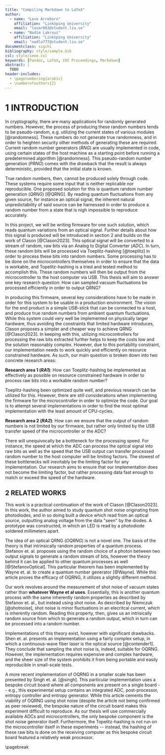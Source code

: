 ```yaml
---
title: "Compiling Markdown to LaTeX"
author:
  - name: "Love Arreborn"
    affiliation: "Linköping University"
    email: "lovar063@student.liu.se"
  - name: "Nadim Lakrouz"
    affiliation: "Linköping University"
    email: "nadla777@student.liu.se"
documentclass: sigchi
bibliography: style/sample.bib
csl: style/ieee.csl
keywords: [Pandoc, LaTeX, CHI Proceedings, Markdown]
abstract: |
  TODO
header-includes:
  - \pagenumbering{arabic}
  - \numberofauthors{2}
---
```


# 1 INTRODUCTION

In cryptography, there are many applications for randomly generated numbers.
However, the process of producing these random numbers tends to be
pseudo-random, e.g. utilizing the current states of various modules
[@randomness]. These numbers do not generate true randomness, and in order to
heighten security other methods of generating these are required. Current random
number generators (_RNG_) are usually implemented in code, using certain states
of the host machine as a starting point before running a predetermined algorithm
[@randomness]. This pseudo-random number generation (_PRNG_) comes with the
drawback that the result is always deterministic, provided that the initial
state is known.

True random numbers, then, cannot be produced solely through code. These systems
require some input that is neither replicable nor reproducible. One proposed
solution for this is quantum random number generation (_QRNG_) [@QRNG]. By
reading quantum fluctuations from any given source, for instance an optical
signal, the inherent natural unpredictability of said source can be harnessed in
order to produce a random number from a state that is nigh impossible to
reproduce accurately.

In this project, we will be writing firmware for one such solution, which reads
quantum variations from an optical signal. Further details about how this signal
is produced will be introduced in section 2 and builds on the work of Clason
[@Clason2023]. This optical signal will be converted to a stream of random, raw
bits via an Analog to Digital Converter (_ADC_). In turn, these random bits will
be processed via Toeplitz-hashing [@toeplitz] in order to process these bits
into random numbers. Some processing has to be done on the microcontrollers
themselves in order to ensure that the data is workable, and Topelitz-hashing is
a tried and tested method to accomplish this. These random numbers will then be
output from the microcontroller to the host computer via USB. This thesis will
aim to answer one key research question: How can sampled vacuum fluctuations be
processed efficiently in order to output QRNG?

In producing this firmware, several key considerations have to be made in order
for this system to be usable in a production environment. The vision for the end
product is a simple USB-stick that can be connected to a host, and produce true
random numbers from ambient quantum fluctuations. While this system could very
well be implemented on physically larger hardware, thus avoiding the constraints
that limited hardware introduces, Clason proposes a simpler and cheaper way to
achieve QRNG [@Clason2023]. In keeping with this, utilizing microcontrollers for
processing the raw bits extracted further helps to keep the costs low and the
solution reasonably complex. However, due to this portability constraint, our
implementation needs to work quickly and efficiently on resource constrained
hardware. As such, our main question is broken down into two concrete research
areas:

**Research area 1 (_RA1_)**: How can Toeplitz-hashing be implemented as
effectively as possible on resource constrained hardware in order to process raw
bits into a workable random number?

Toeplitz-hashing been optimized quite well, and previous research can be
utilized for this. However, there are still considerations when implementing the
firmware for the microcontroller in order to optimize the code. Our goal is to
attempt several implementations in order to find the most optimal implementation
with the least amount of CPU-cycles.

**Research area 2 (_RA2_)**: How can we ensure that the output of random numbers
is not limited by our firmware, but rather only limited by the USB transfer
speed of the microcontroller or the ADC?

There will unequivocally be a bottleneck for the processing speed. For instance,
the speed at which the ADC can process the optical signal into raw bits as well
as the speed that the USB output can transfer processed random number to the
host computer will be limiting factors. The slowest of these bottlenecks will
inevitably be the limiting factor for any implementation. Our research aims to
ensure that our implementation does not become the limiting factor, but rather
processing data fast enough to match or exceed the speed of the hardware.

## 2 RELATED WORKS

This work is a practical continuation of the work of Clason [@Clason2023]. In
this work, the author aimed to study quantum shot noise originating from
photodiodes, and in so doing built a device which read from an optical source,
outputting analog voltage from the data "seen" by the diodes. A prototype was
constructed, in which an LED is read by a photodiode soldered millimeters apart.

The idea of an optical QRNG (_OQRNG_) is not a novel one. The basis of the
theory is that intrinsically random properties of a quantum process. Stefanov
et. al. proposes using the random choice of a photon between two output signals
to generate a random stream of bits, however the theory behind it can be applied
to other quantum processes as well [@StefanovOptical]. This particular theorem
has been implemented by Wayne et. al. to create a quantum number generator
[@Wayne]. While this article proves the efficacy of OQRNG, it utilizes a
slightly different method.

Our work revolves around the measurement of shot noise of vacuum states rather
than **whatever Wayne et al uses**. Essentially, this is another quantum process
with the same inherently random properties as described by Stefanov et. al., but
instead using shot noise. As described by Niemczuk [@shotnoise], shot noise is
minor fluctuations in an elecritcal current, which is inherently random. Reading
this property, then, gives us an intrisically random source from which to
generate a random output, which in turn can be processed into a random number.

Implementations of this theory exist, however with significant drawbacks. Shen
et. al. presents an implementation using a fairly complex setup, in which a
continuous-wave fiber laser is the optical source [@contender1]. They conclude
that sampling the shot noise is, indeed, suitable for OQRNG. However, the
implementation requires expensive and complex hardware, and the sheer size of
the system prohibits it from being portable and easily reproducible in
small-scale tests.

A more recent implementation of OQRNG in a smaller scale has been presented by
Singh et. al. [@singh]. This particular implementation uses a bespoke circuit
board where all components are present on a single board -- e.g., this
experimental setup contains an integrated ADC, post-processor, entropy
controller and entropy generator. While this article cements the viability of
OQRNG using shot noise (despite the article not being confirmed as peer
reviewed), the bespoke nature of the circuit board makes this experiment
difficult to reproduce. As our thesis will use commercially available ADCs and
microcontrollers, the only bespoke component is the shot noise generator itself.
Furthermore, the Topelitz-hashing is not run on the microcontroller itself in
these experiments -- instead, the hashing of these raw bits is done on the
receiving computer as this bespoke circuit board featured a relatively weak
processor.

\pagebreak
